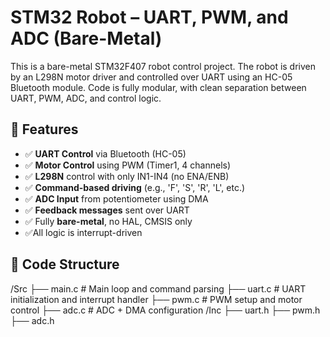 # STM32 Robot – UART, PWM, and ADC (Bare-Metal)

This is a bare-metal STM32F407 robot control project. The robot is driven by an L298N motor driver and controlled over UART using an HC-05 Bluetooth module. Code is fully modular, with clean separation between UART, PWM, ADC, and control logic.

## 🔧 Features

- ✅ **UART Control** via Bluetooth (HC-05)
- ✅ **Motor Control** using PWM (Timer1, 4 channels)
- ✅ **L298N** control with only IN1-IN4 (no ENA/ENB)
- ✅ **Command-based driving** (e.g., 'F', 'S', 'R', 'L', etc.)
- ✅ **ADC Input** from potentiometer using DMA
- ✅ **Feedback messages** sent over UART
- ✅ Fully **bare-metal**, no HAL, CMSIS only
- ✅All logic is interrupt-driven

## 📁 Code Structure

/Src
├── main.c # Main loop and command parsing
├── uart.c # UART initialization and interrupt handler
├── pwm.c # PWM setup and motor control
├── adc.c # ADC + DMA configuration
/Inc
├── uart.h
├── pwm.h
├── adc.h


